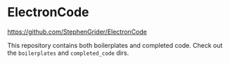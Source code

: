 # ElectronCode

https://github.com/StephenGrider/ElectronCode

This repository contains both boilerplates and completed code.  Check out the `boilerplates` and `completed_code` dirs.
